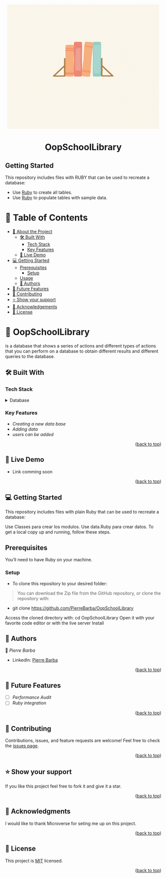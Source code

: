 <div align="center">
  <p align='center'><img  src="e.gif" width="490" height="400" ></p>
  <h1><b>OopSchoolLibrary</b></h1>

</div>

## Getting Started

This repository includes files with RUBY that can be used to recreate a database:

- Use [Ruby](./ruby) to create all tables.
- Use [Ruby](./ruby.data) to populate tables with sample data.

<a name="readme-top"></a>

# 📗 Table of Contents

- [📖 About the Project](#about-project)
  - [🛠 Built With](#built-with)
    - [Tech Stack](#tech-stack)
    - [Key Features](#key-features)
  - [🚀 Live Demo](#live-demo)
- [💻 Getting Started](#getting-started)
  - [Prerequisites](#prerequisites)
    - [Setup](#setup)
  - [Usage](#usage)
  - [👥 Authors](#authors)
- [🔭 Future Features](#future-features)
- [🤝 Contributing](#contributing)
- [⭐️ Show your support](#support)
- [🙏 Acknowledgements](#acknowledgements)
- [📝 License](#license)

<!-- PROJECT DESCRIPTION -->

# 📖 OopSchoolLibrary <a name="about-project"></a>


 is a database that shows a series of actions and different types of actions that you can perform on a database to obtain different results and different queries to the database.

## 🛠 Built With <a name="built-with"></a>

### Tech Stack <a name="tech-stack"></a>

<details>
<summary>Database</summary>
  <ul>
    <li><a href="https://www.Ruby.org/"> Ruby </a></li>
  </ul>
</details>
<!-- Features -->


### Key Features <a name="key-features"></a>
- *Creating a new data base*
- *Adding data*
- *users can be added*


<p align="right">(<a href="#readme-top">back to top</a>)</p>

<!-- LIVE DEMO -->

## 🚀 Live Demo <a name="live-demo"></a>


- Link comming soon

<p align="right">(<a href="#readme-top">back to top</a>)</p>

<!-- GETTING STARTED -->

## 💻 Getting Started <a name="getting-started"></a>

This repository includes files with plain Ruby that can be used to recreate a database:

Use Classes para crear los modulos.
Use data.Ruby para crear datos.
To get a local copy up and running, follow these steps.


## Prerequisites
 You’ll need to have Ruby on your machine.

 ### Setup



- To clone this repository to your desired folder:

> You can download the Zip file from the GitHub repository, or clone the repository with:
- git clone https://github.com/PierreBarba/OopSchoolLibrary

Access the cloned directory with:
cd OopSchoolLibrary
Open it with your favorite code editor or with the live server
Install


<!-- AUTHORS -->

## 👥 Authors <a name="authors"></a>

👤 *Pierre Barba*

- LinkedIn: [Pierre Barba](https://www.linkedin.com/in/jean-pierre-barba/)

<p align="right">(<a href="#readme-top">back to top</a>)</p>

<!-- FUTURE FEATURES -->

## 🔭 Future Features <a name="future-features"></a>

- [ ] *Performance Audit*
- [ ] *Ruby integration*

<p align="right">(<a href="#readme-top">back to top</a>)</p>

<!-- CONTRIBUTING -->
## 🤝 Contributing <a name="contributing"></a>
Contributions, issues, and feature requests are welcome!
Feel free to check the [issues page](../../issues/).
<p align="right">(<a href="#readme-top">back to top</a>)</p>
<!-- SUPPORT -->

## ⭐️ Show your support <a name="support"></a>

If you like this project feel free to fork it and give it a star.

<p align="right">(<a href="#readme-top">back to top</a>)</p>

<!-- ACKNOWLEDGEMENTS -->

## 🙏 Acknowledgments <a name="acknowledgements"></a>

I would like to thank Microverse for seting me up on this project.

<p align="right">(<a href="#readme-top">back to top</a>)</p>

<!-- LICENSE -->
## 📝 License <a name="license"></a>

This project is [MIT](./LICENSE) licensed.

<p align="right">(<a href="#readme-top">back to top</a>)</p>